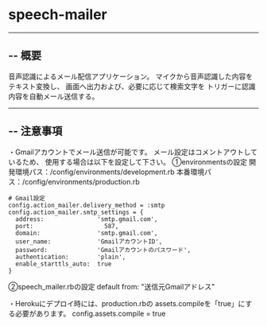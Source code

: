 # speech-mailer
-------------------
-- 概要
-------------------
音声認識によるメール配信アプリケーション。
マイクから音声認識した内容をテキスト変換し、
画面へ出力および、必要に応じて検索文字を
トリガーに認識内容を自動メール送信する。

-------------------
-- 注意事項
-------------------
・Gmailアカウントでメール送信が可能です。
  メール設定はコメントアウトしているため、
  使用する場合は以下を設定して下さい。
  ①environmentsの設定
    開発環境パス：/config/environments/development.rb
    本番環境パス：/config/environments/production.rb

    # Gmail設定
    config.action_mailer.delivery_method = :smtp
    config.action_mailer.smtp_settings = {
  	  address:               'smtp.gmail.com',
  	  port:      	           587,
  	  domain:                'smtp.gmail.com',
  	  user_name:             'GmailアカウントID',
  	  password:              'Gmailアカウントのパスワード',
  	  authentication:        'plain',
  	  enable_starttls_auto:  true
    }

  ②speech_mailer.rbの設定
    default from: "送信元Gmailアドレス"

・Herokuにデプロイ時には、production.rbの
  assets.compileを「true」にする必要があります。
  config.assets.compile = true
